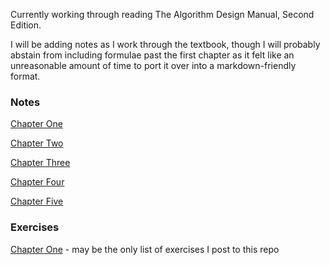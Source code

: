 Currently working through reading The Algorithm Design Manual, Second Edition.

I will be adding notes as I work through the textbook, though I will probably abstain from including formulae past the first chapter as it felt like an unreasonable amount of time to port it over into a markdown-friendly format.

### Notes

[Chapter One](./Chapter%201/Chapter_1.md)

[Chapter Two](./Chapter%202/Chapter-2.md)

[Chapter Three](./Chapter%203/Chapter-3.md)

[Chapter Four](./Chapter%204/Chapter-4.md)

[Chapter Five](./Chapter%205/Chapter-5.md)

### Exercises

[Chapter One](./Chapter%201/Exercises.md) - may be the only list of exercises I post to this repo
